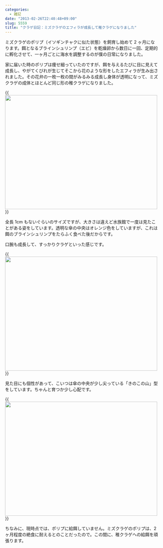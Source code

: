 ```yaml
---
categories:
  - 雑記
date: "2013-02-26T22:40:48+09:00"
slug: 5559
title: "クラゲ日記：ミズクラゲのエフィラが成長して稚クラゲになりました"
---
```


ミズクラゲのポリプ（イソギンチャクに似た状態）を飼育し始めて 2 ヶ月になります。餌となるブラインシュリンプ（エビ）を乾燥卵から数日に一回、定期的に孵化させて、一ヶ月ごとに海水を調整するのが僕の日常になりました。

家に届いた時のポリプは痩せ細っていたのですが、餌を与えるたびに目に見えて成長し、やがてくびれが生じてそこから花のような形をしたエフィラが生み出されました。その花弁の一枚一枚の間がみるみる成長し身体が透明になって、ミズクラゲの成体とほとんど同じ形の稚クラゲになりました。

{{<img alt="" src="/images/2013/02/5559_1.jpg" width="500" height="375">}}

全長 1cm もないぐらいのサイズですが、大きさは違えど水族館で一度は見たことがある姿をしています。透明な傘の中央はオレンジ色をしていますが、これは餌のブラインシュリンプをたらふく食べた後だからです。

口腕も成長して、すっかりクラゲといった感じです。

{{<img alt="" src="/images/2013/02/5559_2.jpg" width="500" height="375">}}

見た目にも個性があって、こいつは傘の中央が少し尖っている「きのこの山」型をしています。ちゃんと育つか少し心配です。

{{<img alt="" src="/images/2013/02/5559_3.jpg" width="500" height="375">}}

ちなみに、現時点では、ポリプに給餌していません。ミズクラゲのポリプは、2 ヶ月程度の絶食に耐えるとのことだったので。この間に、稚クラゲへの給餌を頑張ります。
